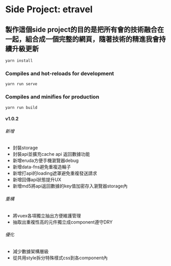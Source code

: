 # Side Project: etravel
## 製作這個side project的目的是把所有會的技術融合在一起，組合成一個完整的網頁，隨著技術的精進我會持續升級更新
```
yarn install
```
### Compiles and hot-reloads for development
```
yarn run serve
```
### Compiles and minifies for production
```
yarn run build
```
#### v1.0.2
###### 新增
* 封裝storage
* 封裝api並擴充cache api 返回數據功能
* 新增eruda方便手機瀏覽器debug
* 新增data-fns避免重複造輪子
* 新增打api的loading遮罩避免重複發送請求
* 新增回傳api狀態提升UX
* 新增md5將api返回數據的key值加密存入瀏覽器storage內
###### 重構
* 將vuex各項獨立抽出方便維護管理
* 抽取出重複性高的元件獨立成component遵守DRY
###### 優化
* 減少數據架構層級
* 從共用style拆分特殊樣式css到各component內
